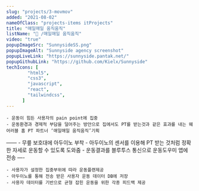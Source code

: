 ```yaml
---
slug: "projects/3-movmov"
added: "2021-08-02"
nameOfClass: "projects-items itProjects"
title: "매일매일 움직움직"
listName: "📱 /매일매일 움직움직"
video: "true"
popupImageSrc: "SunnysideSS.png"
popupImageAlt: "Sunnyside agency screenshot"
popupLiveLink: "https://sunnyside.pantak.net/"
popupGithubLink: "https://github.com/Kielx/Sunnyside"
techIcons: [
        "html5",
        "css3",
        "javascript",
        "react",
        "tailwindcss",
      ]
---
```



    - 운동이 힘든 사용자의 pain point에 집중 
    - 운동환경과 경제적 부담을 덜어주는 방안으로 집에서도 PT를 받는것과 같은 효과를 내는 웨어러블 홈 PT 파트너 ‘매일매일 움직움직’기획   
——
    - 무릎 보호대에 아두이노 부착
    - 아두이노의 센서를 이용해 PT 받는 것처럼 정확한 자세로 운동할 수 있도록 도와줌
    - 운동결과를 블루투스 통신으로 운동도우미 앱에 전송
—-

    - 사용자가 설정한 집중부위에 따라 운동플랜제공
    - 아두이노를 통해 전송 받은 사용자 운동 데이터 DB에 저장
    - 사용자 데이터를 기반으로 균형 잡힌 운동을 위한 각종 피드백 제공   